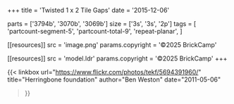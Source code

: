 +++
title = 'Twisted 1 x 2 Tile Gaps'
date  = '2015-12-06'

parts = ['3794b', '3070b', '3069b']
size  = ['3s', '3s', '2p']
tags  = [
  'partcount-segment-5',
  'partcount-total-9',
  'repeat-planar',
]

[[resources]]
src              = 'image.png'
params.copyright = '©2025 BrickCamp'

[[resources]]
src              = 'model.ldr'
params.copyright = '©2025 BrickCamp'
+++

{{< linkbox
    url="https://www.flickr.com/photos/tekf/5694391960/"
    title="Herringbone foundation"
    author="Ben Weston"
    date="2011-05-06"
>}}
